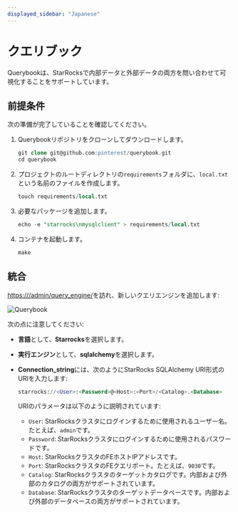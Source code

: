 ```yaml
---
displayed_sidebar: "Japanese"
---
```


# クエリブック

Querybookは、StarRocksで内部データと外部データの両方を問い合わせて可視化することをサポートしています。

## 前提条件

次の準備が完了していることを確認してください。

1. Querybookリポジトリをクローンしてダウンロードします。

   ```SQL
   git clone git@github.com:pinterest/querybook.git
   cd querybook
   ```

2. プロジェクトのルートディレクトリの`requirements`フォルダに、`local.txt`という名前のファイルを作成します。

   ```SQL
   touch requirements/local.txt
   ```

3. 必要なパッケージを追加します。

   ```SQL
   echo -e "starrocks\nmysqlclient" > requirements/local.txt 
   ```

4. コンテナを起動します。

   ```SQL
   make
   ```

## 統合

[https:///admin/query_engine/](https://localhost:10001/admin/query_engine/)を訪れ、新しいクエリエンジンを追加します:

![Querybook](../../assets/BI_querybook_1.png)

次の点に注意してください:

- **言語**として、**Starrocks**を選択します。
- **実行エンジン**として、**sqlalchemy**を選択します。
- **Connection_string**には、次のようにStarRocks SQLAlchemy URI形式のURIを入力します:

  ```SQL
  starrocks://<User>:<Password>@<Host>:<Port>/<Catalog>.<Database>
  ```

  URIのパラメータは以下のように説明されています:

  - `User`: StarRocksクラスタにログインするために使用されるユーザー名。たとえば、`admin`です。
  - `Password`: StarRocksクラスタにログインするために使用されるパスワードです。
  - `Host`: StarRocksクラスタのFEホストIPアドレスです。
  - `Port`: StarRocksクラスタのFEクエリポート。たとえば、`9030`です。
  - `Catalog`: StarRocksクラスタのターゲットカタログです。内部および外部のカタログの両方がサポートされています。
  - `Database`: StarRocksクラスタのターゲットデータベースです。内部および外部のデータベースの両方がサポートされています。